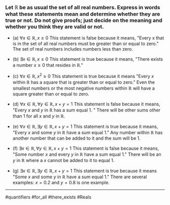 ### Let $\mathbb{R}$ be as usual the set of all real numbers. Express in words what these statements mean and determine whether they are true or not. Do not give proofs; just decide on the meaning and whether you think they are valid or not.

- (a) $\forall x\in \mathbb{R}, x\ge 0$
This statement is false because it means, "Every x that is in the set of all real numbers must be greater than or equal to zero." The set of real numbers includes numbers less than zero.

- (b) $\exists x\in \mathbb{R}, x\ge 0$
This statement is true because it means, "There exists a number $x \ge 0$ that resides in $\mathbb{R}$."

- (c) $\forall x\in \mathbb{R}, x^{2}\ge 0$
This statement is true because it means "Every $x$ within $\mathbb{R}$ has a square that is greater than or equal to zero." Even the smallest numbers or the most negative numbers within $\mathbb{R}$ will have a square greater than or equal to zero.   

- (d) $\forall x\in \mathbb{R},\forall y\in \mathbb{R}, x+y=1$
This statement is false because it means, "Every $x$ and $y$ in $\mathbb{R}$ has a sum equal 1. " There will be other sums other than 1 for all $x$ and $y$ in $\mathbb{R}$.

- (e) $\forall x\in \mathbb{R},\exists y\in \mathbb{R}, x+y=1$
This statement is true because it means, "Every $x$ and some $y$ in $\mathbb{R}$ have a sum equal 1." Any number within $\mathbb{R}$ has another number that can be added to it and the sum will be 1.

- (f) $\exists x\in \mathbb{R},\forall y\in \mathbb{R}, x+y=1$
This statement is false because it means, "Some number $x$ and every $y$ in $\mathbb{R}$ have a sum equal 1."  There will be an $y$ in $\mathbb{R}$ where a $x$ cannot be added to it to equal 1.

- (g) $\exists x\in \mathbb{R},\exists y\in \mathbb{R}, x+y=1$
This statement is true because it means "Some $x$ and some $y$ in $\mathbb{R}$ have a sum equal 1." There are several examples: $x=0.2$ and $y =0.8$ is one example.

---
#quantifiers #for_all #there_exists #Reals